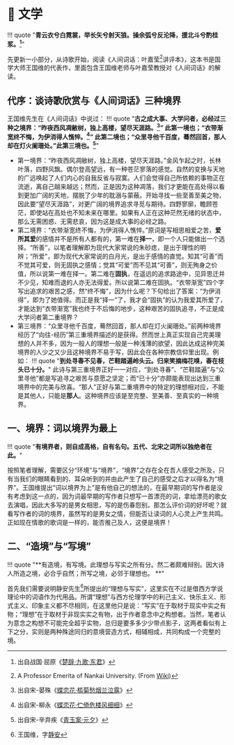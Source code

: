 # 📝 文学


!!! quote "**青云衣兮白霓裳，举长矢兮射天狼。操余弧兮反沦降，援北斗兮酌桂浆。[^1]**"

先更新一小部分，从诗歌开始，阅读《人间词话：叶嘉莹[^2]讲评本》，这本书是国学大师王国维的代表作，里面包含王国维老师与叶嘉莹教授对《人间词话》的解读。

## 代序：谈诗歌欣赏与《人间词话》三种境界

王国维先生在《人间词话》中说过：
!!! quote "**古之成大事、大学问者，必经过三种之境界：“昨夜西风凋敝树，独上高楼，望尽天涯路。[^3]” 此第一境也；“衣带渐宽终不悔，为伊消得人憔悴。[^4]” 此第二境也；“众里寻他千百度，蓦然回首，那人却在灯火阑珊处。”此第三境也。[^5]**"

- 第一境界：“昨夜西风凋敝树，独上高楼，望尽天涯路。”金风乍起之时，长林叶落，四野风飘。偶尔登高望远，有一种苍茫寥落的感觉。自然的变换与天地的广远唤起了人们内心的自我反省与寂寞。人们会觉得自己所依赖的事物正在流逝，离自己越来越远；然而，正是因为这种凋落，我们才更能在高处得以看到更加广阔的天地，摆脱了少年的耽溺与蒙蔽。开始寻找一些至善至美之物，因此要“望尽天涯路”，对更广阔的境界追求寻觅与期待。四野寥廓，瞻顾苍茫，即使站在高处也不知未来在哪里。如果有人正在这种茫然无绪的状态中，那么无需困惑、无需悲哀，因为这是成大事的必经之路。
- 第二境界：“衣带渐宽终不悔，为伊消得人憔悴。”原词是写相思相爱之苦，**爱所其爱**的感情并不是所有人都有的，第一难在**择一**，即一个人只能做出一个选择。“所善”，以笔者理解即为现代大家常说的朱砂痣，是出于理性的明辨；“所爱”，即为现代大家常说的白月光，是出于感情的直觉。知其“可善”而不觉其可爱，则无固执之感情；觉其“可爱”而不见其“可善”，则无殉身之价值，所以说第一难在择一。第二难在**固执**，在遥远的追求路途中，见异思迁并不少见，知难而退的人亦无法得爱。所以说第二难在固执。“衣带渐宽”四个字写出追求的艰苦之感，然“终不悔”，因为什么呢？下句给出了答案：“为伊消得”，即为了她值得。而正是我“择一”了，我才会“固执”的认为我爱其所爱了，才能达到“衣带渐宽”我也终于不后悔的地步，这种艰苦的固执追寻，不正是成大学问者第二重境界？
- 第三境界：“众里寻他千百度，蓦然回首，那人却在灯火阑珊处。”前两种境界经历了“向往-经历”第三重境界描述的是获得。然而世上真正实现自己完美理想的人并不多，因为一般人的理想一般是一种浅薄的欲望，因此达成这种完美境界的人少之又少且这种境界不易于写，因此会在各种宗教信仰里出现。例如：
!!! quote "**到处寻春不见春，芒鞋踏遍岭头云。归来笑摘梅花嗅，春在枝头已十分。**"
此诗与第三重境界正好一一对应，“到处寻春”、“芒鞋踏遍”与“众里寻他”都是写追寻之艰苦与意愿之坚定；而“已十分”亦颇能表现出达到三重境界中的完美与欣喜。“那人”正好与第二重境界中的特定的理想相对应，不能是其他人，只能是**那人**。这种境界应该是至完整、至美善、至真实的一种境界。

## 一、境界：词以境界为最上

!!! quote "**有境界者，则自成高格，自有名句。五代、北宋之词所以独绝者在此。**"

按照笔者理解，需要区分“环境”与“境界”，“境界”之存在全在吾人感受之所及，只有当我们的眼睛看到的、耳朵听到的并由此产生了自己的感受之后才以得名为“境界”。王国维提出“词以境界为上”是有他自己的想法的，在最早期词的写作者是没有考虑到这一点的，因为词最早期的写作者只想写一首漂亮的词，拿给漂亮的歌女去演唱，因此大多写的是男女相思，写的是伤春怨别。那怎么评价词的好坏呢？就看写作者的词的境界，虽然写的是男女之情，但能否让读词的人心灵上产生共鸣。正如现在情歌的歌词是一样的，能否推己及人，这便是境界！

## 二、“造境”与“写境”

!!! quote "**有造境，有写境。此理想与写实之所有分。然二者颇难辩别。因大诗人所造之境，必合乎自然；所写之境，必邻于理想也。 **"

首先我们需要说明静安先生[^6]所提出的“理想与写实”，这里实在不过是借西方学说理论中的词语作为代用品。所谓“理想”与西方伦理学中的利己主义、快乐主义、形式主义、印象主义都不尽相同，在这里他只是说：“写实”在于取材于现实中实之有物；“理想”在于取材于非现实实之有物，出于作者意念中之构想者。当然，笔者认为意念之构想不可能完全超乎实物，总归是要多多少少带点影子，这两者看似有上下之分，实则是两种殊途同归的意境营造方式，相辅相成，共同构成一个完整的境。

[^1]: 出自战国·屈原《[楚辞·九歌·东君](https://baike.baidu.com/item/九歌·东君/699350)》
[^2]: A Professor Emerita of Nankai University. (From [Wiki](https://en.wikipedia.org/wiki/Chia-ying_Yeh))
[^3]: 出自宋-晏殊《[蝶恋花·槛菊愁烟兰泣露](https://www.gushiwen.cn/shiwenv.aspx?id=902b7c60788a)》
[^4]: 出自宋-柳永《[蝶恋花·伫倚危楼风细细](https://www.gushiwen.cn/shiwenv_3264b4f8f750.aspx)》
[^5]: 出自宋-辛弃疾《[青玉案·元夕](https://www.gushiwen.cn/mingju/juv.aspx?id=4b183f3f8ce9)》
[^6]: 王国维，字[静安](https://baike.baidu.com/item/%E7%8E%8B%E5%9B%BD%E7%BB%B4/119039)
